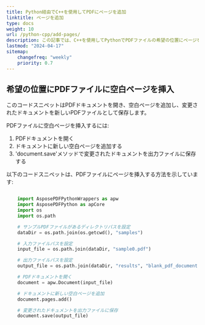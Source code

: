 ```yaml
---
title: Python経由でC++を使用してPDFにページを追加
linktitle: ページを追加
type: docs
weight: 10
url: /python-cpp/add-pages/
description: この記事では、C++を使用してPythonでPDFファイルの希望の位置にページを挿入（追加）する方法を教えます。
lastmod: "2024-04-17"
sitemap:
    changefreq: "weekly"
    priority: 0.7
---
```


## 希望の位置にPDFファイルに空白ページを挿入

このコードスニペットはPDFドキュメントを開き、空白ページを追加し、変更されたドキュメントを新しいPDFファイルとして保存します。

PDFファイルに空白ページを挿入するには:

1. PDFドキュメントを開く
1. ドキュメントに新しい空白ページを追加する
1. 'document.save'メソッドで変更されたドキュメントを出力ファイルに保存する

以下のコードスニペットは、PDFファイルにページを挿入する方法を示しています:

```python

    import AsposePDFPythonWrappers as apw
    import AsposePDFPython as apCore
    import os
    import os.path

    # サンプルPDFファイルがあるディレクトリパスを設定
    dataDir = os.path.join(os.getcwd(), "samples")

    # 入力ファイルパスを設定
    input_file = os.path.join(dataDir, "sample0.pdf")

    # 出力ファイルパスを設定
    output_file = os.path.join(dataDir, "results", "blank_pdf_document.pdf")

    # PDFドキュメントを開く
    document = apw.Document(input_file)

    # ドキュメントに新しい空白ページを追加
    document.pages.add()

    # 変更されたドキュメントを出力ファイルに保存
    document.save(output_file)
```